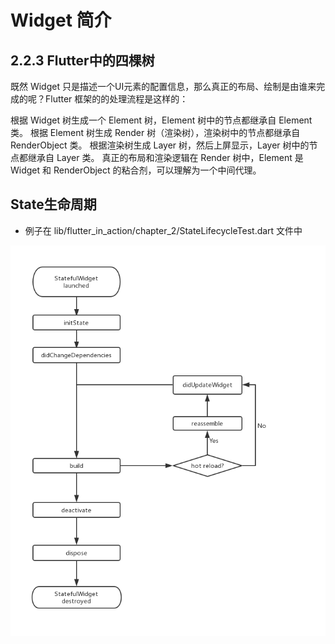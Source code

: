 # Widget 简介

## 2.2.3 Flutter中的四棵树

既然 Widget 只是描述一个UI元素的配置信息，那么真正的布局、绘制是由谁来完成的呢？Flutter 框架的的处理流程是这样的：

根据 Widget 树生成一个 Element 树，Element 树中的节点都继承自 Element 类。
根据 Element 树生成 Render 树（渲染树），渲染树中的节点都继承自RenderObject 类。
根据渲染树生成 Layer 树，然后上屏显示，Layer 树中的节点都继承自 Layer 类。
真正的布局和渲染逻辑在 Render 树中，Element 是 Widget 和 RenderObject 的粘合剂，可以理解为一个中间代理。


## State生命周期

* 例子在 lib/flutter_in_action/chapter_2/StateLifecycleTest.dart 文件中

![State生命周期](State生命周期.jpg)
